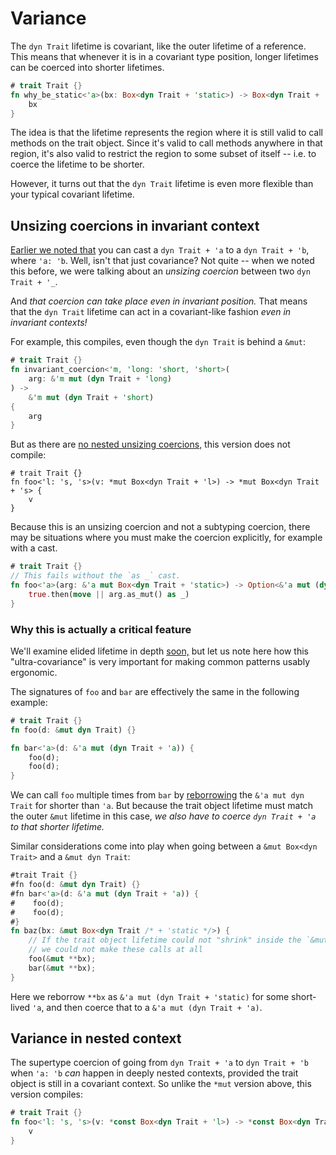 # Variance

The `dyn Trait` lifetime is covariant, like the outer lifetime of a
reference.  This means that whenever it is in a covariant type position,
longer lifetimes can be coerced into shorter lifetimes.

```rust
# trait Trait {}
fn why_be_static<'a>(bx: Box<dyn Trait + 'static>) -> Box<dyn Trait + 'a> {
    bx
}
```

The idea is that the lifetime represents the region where it is still valid
to call methods on the trait object.  Since it's valid to call methods anywhere
in that region, it's also valid to restrict the region to some subset of itself
-- i.e. to coerce the lifetime to be shorter.

However, it turns out that the `dyn Trait` lifetime is even more flexible than
your typical covariant lifetime.

## Unsizing coercions in invariant context

[Earlier we noted that](./dyn-trait-coercions.md#the-reflexive-case)
you can cast a `dyn Trait + 'a` to a `dyn Trait + 'b`, where `'a: 'b`.
Well, isn't that just covariance?  Not quite -- when we noted this before,
we were talking about an *unsizing coercion* between two `dyn Trait + '_`.

And *that coercion can take place even in invariant position.*  That means
that the `dyn Trait` lifetime can act in a covariant-like fashion *even in
invariant contexts!*

For example, this compiles, even though the `dyn Trait` is behind a `&mut`:
```rust
# trait Trait {}
fn invariant_coercion<'m, 'long: 'short, 'short>(
    arg: &'m mut (dyn Trait + 'long)
) ->
    &'m mut (dyn Trait + 'short)
{
    arg
}
```

But as there are [no nested unsizing coercions,](./dyn-trait-coercions.md#no-nested-coercions)
this version does not compile:
```rust,compile_fail
# trait Trait {}
fn foo<'l: 's, 's>(v: *mut Box<dyn Trait + 'l>) -> *mut Box<dyn Trait + 's> {
    v
}
```

Because this is an unsizing coercion and not a subtyping coercion, there
may be situations where you must make the coercion explicitly, for example
with a cast.
```rust
# trait Trait {}
// This fails without the `as _` cast.
fn foo<'a>(arg: &'a mut Box<dyn Trait + 'static>) -> Option<&'a mut (dyn Trait + 'a)> {
    true.then(move || arg.as_mut() as _)
}
```

### Why this is actually a critical feature

We'll examine elided lifetime in depth [soon,](./dyn-elision.md) but let us
note here how this "ultra-covariance" is very important for making common patterns
usably ergonomic.

The signatures of `foo` and `bar` are effectively the same in the following example:
```rust
# trait Trait {}
fn foo(d: &mut dyn Trait) {}

fn bar<'a>(d: &'a mut (dyn Trait + 'a)) {
    foo(d);
    foo(d);
}
```

We can call `foo` multiple times from `bar` by [reborrowing](./st-reborrow.md)
the `&'a mut dyn Trait` for shorter than `'a`.  But because the trait object
lifetime must match the outer `&mut` lifetime in this case, *we also have
to coerce `dyn Trait + 'a` to that shorter lifetime.*

Similar considerations come into play when going between a `&mut Box<dyn Trait>`
and a `&mut dyn Trait`:
```rust
#trait Trait {}
#fn foo(d: &mut dyn Trait) {}
#fn bar<'a>(d: &'a mut (dyn Trait + 'a)) {
#    foo(d);
#    foo(d);
#}
fn baz(bx: &mut Box<dyn Trait /* + 'static */>) {
    // If the trait object lifetime could not "shrink" inside the `&mut`,
    // we could not make these calls at all
    foo(&mut **bx);
    bar(&mut **bx);
}
```
Here we reborrow `**bx` as `&'a mut (dyn Trait + 'static)` for some
short-lived `'a`, and then coerce that to a `&'a mut (dyn Trait + 'a)`.

## Variance in nested context

The supertype coercion of going from `dyn Trait + 'a` to `dyn Trait + 'b`
when `'a: 'b` *can* happen in deeply nested contexts, provided the trait
object is still in a covariant context.  So unlike the `*mut` version
above, this version compiles:
```rust
# trait Trait {}
fn foo<'l: 's, 's>(v: *const Box<dyn Trait + 'l>) -> *const Box<dyn Trait + 's> {
    v
}
```
